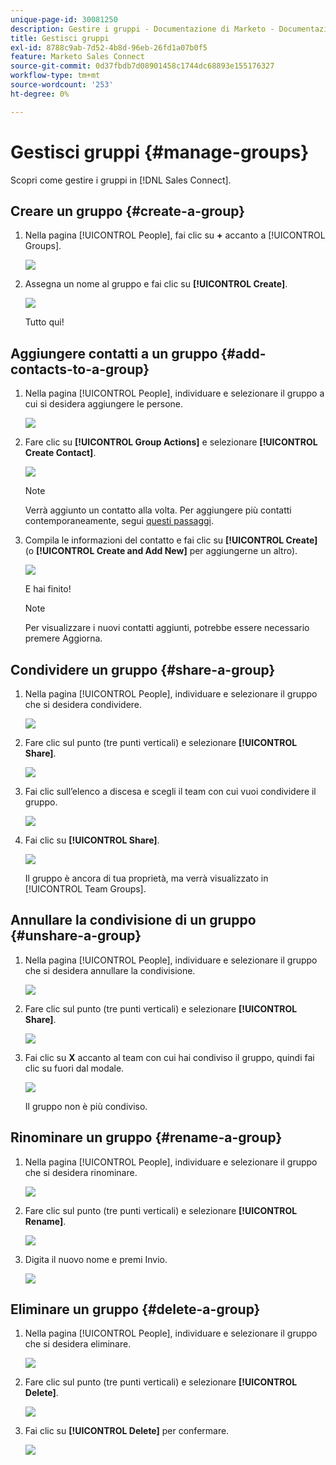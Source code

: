 ```yaml
---
unique-page-id: 30081250
description: Gestire i gruppi - Documentazione di Marketo - Documentazione del prodotto
title: Gestisci gruppi
exl-id: 8788c9ab-7d52-4b8d-96eb-26fd1a07b0f5
feature: Marketo Sales Connect
source-git-commit: 0d37fbdb7d08901458c1744dc68893e155176327
workflow-type: tm+mt
source-wordcount: '253'
ht-degree: 0%

---
```


# Gestisci gruppi {#manage-groups}

Scopri come gestire i gruppi in [!DNL Sales Connect].

## Creare un gruppo {#create-a-group}

1. Nella pagina [!UICONTROL People], fai clic su **+** accanto a [!UICONTROL Groups].

   ![](assets/one-4.png)

1. Assegna un nome al gruppo e fai clic su **[!UICONTROL Create]**.

   ![](assets/two-3.png)

   Tutto qui!

## Aggiungere contatti a un gruppo {#add-contacts-to-a-group}

1. Nella pagina [!UICONTROL People], individuare e selezionare il gruppo a cui si desidera aggiungere le persone.

   ![](assets/three-3.png)

1. Fare clic su **[!UICONTROL Group Actions]** e selezionare **[!UICONTROL Create Contact]**.

   ![](assets/four-3.png)

   >[!NOTE]
   >
   >Verrà aggiunto un contatto alla volta. Per aggiungere più contatti contemporaneamente, segui [questi passaggi](/help/marketo/product-docs/marketo-sales-connect/people/managing-contacts/import-contacts-via-csv.md).

1. Compila le informazioni del contatto e fai clic su **[!UICONTROL Create]** (o **[!UICONTROL Create and Add New]** per aggiungerne un altro).

   ![](assets/five-3.png)

   E hai finito!

   >[!NOTE]
   >
   >Per visualizzare i nuovi contatti aggiunti, potrebbe essere necessario premere Aggiorna.

## Condividere un gruppo {#share-a-group}

1. Nella pagina [!UICONTROL People], individuare e selezionare il gruppo che si desidera condividere.

   ![](assets/six.png)

1. Fare clic sul punto (tre punti verticali) e selezionare **[!UICONTROL Share]**.

   ![](assets/seven.png)

1. Fai clic sull’elenco a discesa e scegli il team con cui vuoi condividere il gruppo.

   ![](assets/eight.png)

1. Fai clic su **[!UICONTROL Share]**.

   ![](assets/nine.png)

   Il gruppo è ancora di tua proprietà, ma verrà visualizzato in [!UICONTROL Team Groups].

## Annullare la condivisione di un gruppo {#unshare-a-group}

1. Nella pagina [!UICONTROL People], individuare e selezionare il gruppo che si desidera annullare la condivisione.

   ![](assets/ten.png)

1. Fare clic sul punto (tre punti verticali) e selezionare **[!UICONTROL Share]**.

   ![](assets/eleven.png)

1. Fai clic su **X** accanto al team con cui hai condiviso il gruppo, quindi fai clic su fuori dal modale.

   ![](assets/twelve.png)

   Il gruppo non è più condiviso.

## Rinominare un gruppo {#rename-a-group}

1. Nella pagina [!UICONTROL People], individuare e selezionare il gruppo che si desidera rinominare.

   ![](assets/six.png)

1. Fare clic sul punto (tre punti verticali) e selezionare **[!UICONTROL Rename]**.

   ![](assets/thirteen.png)

1. Digita il nuovo nome e premi Invio.

   ![](assets/fourteen.png)

## Eliminare un gruppo {#delete-a-group}

1. Nella pagina [!UICONTROL People], individuare e selezionare il gruppo che si desidera eliminare.

   ![](assets/fifteen.png)

1. Fare clic sul punto (tre punti verticali) e selezionare **[!UICONTROL Delete]**.

   ![](assets/sixteen.png)

1. Fai clic su **[!UICONTROL Delete]** per confermare.

   ![](assets/seventeen.png)
